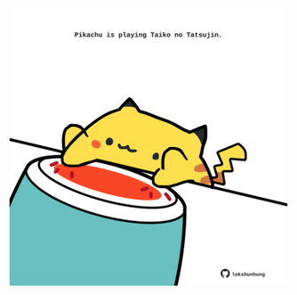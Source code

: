 <!-- built at 09/05/2024, 02:11:58 UTC -->
<p align="center">
  <img width="500" height="500" src="./ReadmeImage.svg">
</p>
